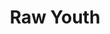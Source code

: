 ---
inv_num: 2014-046
add_credit:
url: 2014-046-raw-youth
title: Raw Youth
year: '2014'
display_year: '2014'
medium: Foam pool noodles, wristband, tailored Bravado Justin Bieber Vertical Hoodie,
  Skullcandy headphones, Apple iPod classic and charger, Apple iPhone 5 case, Skrillex
  “Scary Monsters And Nice Sprites” MPEG-1 Audio Layer III file
dims: 140 cm x variable width x variable depth
pitch:
ps:
live_url:
youtube:
related_code:
subheading:
download:
commission:
layout: things-i-made
---